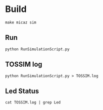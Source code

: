 # Build

```make micaz sim```

## Run

```python RunSimulationScript.py```

## TOSSIM log

```python RunSimulationScript.py > TOSSIM.log```

## Led Status

```cat TOSSIM.log | grep Led```
